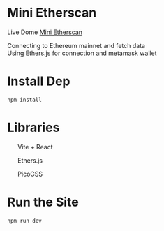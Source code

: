﻿# Mini Etherscan

Live Dome [Mini Etherscan](https://mini-etherscan.vercel.app/)

Connecting to Ethereum mainnet and fetch data <br/>
Using Ethers.js for connection and metamask wallet

# Install Dep

```shell
npm install
```

# Libraries

<list>
<ul>Vite + React</ul>
<ul>Ethers.js</ul>
<ul>PicoCSS</ul>

# Run the Site

```bash
npm run dev
```
